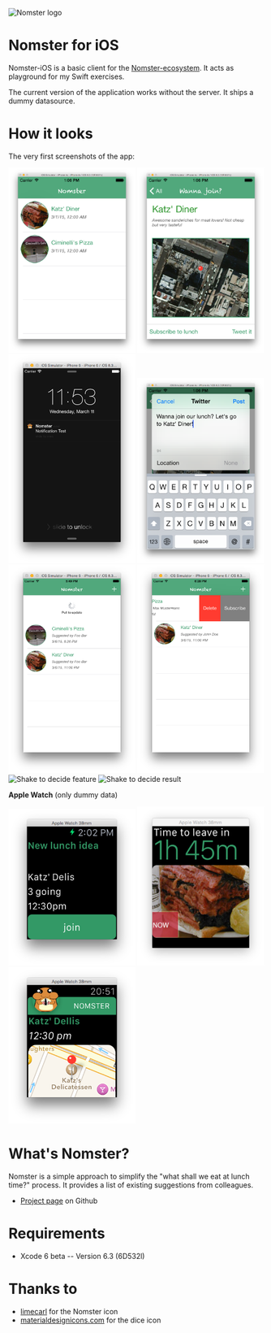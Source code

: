 ![Nomster logo](http://tscholze.github.io/nomster-parent/nomster-logo.png)

Nomster for iOS
=
Nomster-iOS is a basic client for the [Nomster-ecosystem](https://tscholze.github.io/nomster-parent). It acts as playground for my Swift exercises.

The current version of the application works without the server. It ships a dummy datasource.

How it looks
=
The very first screenshots of the app:

<img src="https://raw.githubusercontent.com/tscholze/nomster-ios/master/docs/v0-list.png" alt="List" width="250" />
<img src="https://raw.githubusercontent.com/tscholze/nomster-ios/master/docs/v0-detail.png" alt="Detail" width="250" />
<img src="https://raw.githubusercontent.com/tscholze/nomster-ios/master/docs/v0-notification.png" alt="Notifications" width="250" />
<img src="https://raw.githubusercontent.com/tscholze/nomster-ios/master/docs/v0-tweet.png" alt="Tweet feature" width="250" />
<img src="https://raw.githubusercontent.com/tscholze/nomster-ios/master/docs/v0-reload.png" alt="Swipe to reload" width="250" />
<img src="https://raw.githubusercontent.com/tscholze/nomster-ios/master/docs/v0-swipeable-cell.png" alt="Swipeable cell" width="250" />
<img src="https://raw.githubusercontent.com/tscholze/nomster-ios/master/docs/v0-v0-dice-list.png" alt="Shake to decide feature" width="250" />
<img src="https://raw.githubusercontent.com/tscholze/nomster-ios/master/docs/v0-v0-dice-result.png" alt="Shake to decide result" width="250" />



**Apple Watch** (only dummy data)

<img src="https://raw.githubusercontent.com/tscholze/nomster-ios/master/docs/v0-watch-main.png" alt="Watch Main UI" width="250" />
<img src="https://raw.githubusercontent.com/tscholze/nomster-ios/master/docs/v0-watch-glance.png" alt="Watch Glance" width="250" />
<img src="https://raw.githubusercontent.com/tscholze/nomster-ios/master/docs/v0-watch-notification.png" alt="Watch Notification" width="250" />

What's Nomster?
==
Nomster is a simple approach to simplify the "what shall we eat at lunch time?" process. It provides a list of existing suggestions from colleagues.

* [Project page](https://tscholze.github.io/nomster-parent) on Github

Requirements
==
* Xcode 6 beta -- Version 6.3 (6D532l)

Thanks to
=
* [limecarl](https://openclipart.org/detail/183600/Hamster%21) for the Nomster icon
* [materialdesignicons.com](http://materialdesignicons.com) for the dice icon
